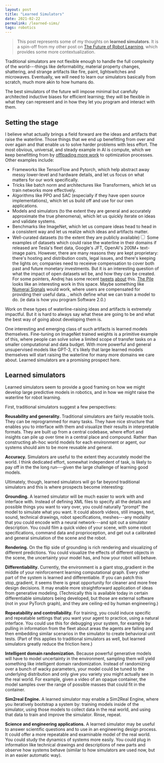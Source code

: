 ```yaml
---
layout: post
title: "Learned Simulators"
date: 2021-02-22
permalink: /learned-sims/
tags: robotics 
---
```


> This post represents some of my thoughts on **learned simulators**. It is a spin-off from my other post on [The Future of Robot Learning](/robot-future), which provides some more contextualization.

Traditional simulators are not flexible enough to handle the full complexity of the world---things like deformability, material property changes, shattering, and strange artifacts like fire, paint, lightswitches and microwaves.
Eventually, we will need to learn our simulators basically from scratch, much more akin to how humans do.

The best simulators of the future will impose minimal but carefully architected inductive biases for efficient learning;
they will be flexible in what they can represent and in how they let you program and interact with them.

## Setting the stage

I believe what actually brings a field forward are the ideas and artifacts that raise the waterline. Those things that we end
up benefitting from over and over again and that enable us to solve harder problems with less effort.
The most obvious, universal, and steady example in AI is compute, which we keep benefitting from by [offloading
more work](http://www.incompleteideas.net/IncIdeas/BitterLesson.html) to optimization processes.
Other examples include:
- Frameworks like TensorFlow and Pytorch, which help abstract away messy lower-level and hardware details, and let us focus on what matters for our work specifically.
- Tricks like batch norm and architectures like Transformers, which let us train networks more effectively.
- Algorithms like PPO and SAC (especially if they have open source implementations), which let us build off and use for our own applications.
- Models and simulators (to the extent they are general and accurately approximate the true phenomena), which let us quickly iterate on ideas and validate systems.
- Benchmarks like ImageNet, which let us compare ideas head to head in a consistent way and let us realize which ideas and artifacts matter.
- Well-curated datasets (to the extent they are publicly available)<label for="sn-1" class="margine-toggle sidenote-number"/><input type="checkbox" id="sn-1" class="margin-toggle"/><span class="sidenote">
Some examples of datasets which could raise the waterline in their domains if released are Tesla's fleet data,
Google's JFT, OpenAI's 200M+ text-image pairs. However, there are many reasons they are kept proprietary:
there's hosting and distribution costs, legal issues, and there's keeping the lights on; companies
need to receieve compensation to cover both past and future monetary investments.
But it is an interesting question of what the impact of open datasets wil be, and how they can be created.
For some pointers, Andrej has some recent [tweets](https://twitter.com/karpathy/status/1363973271717171200) [about](https://twitter.com/karpathy/status/1365511769255342084) this. [The Pile](https://pile.eleuther.ai/) looks like an interesting work in this space. Maybe something like [Numerai Signals](https://signals.numer.ai/)
would work, where users are compensated for providing their useful data.
</span>, which define what we can train a model to do. (ie data is how you program Software 2.0.)

Work on these types of waterline-raising ideas and artifacts is extremely impactful.
But it is hard to always say what these are going to be and what the best way of going
about developing them is.


One interesting and emerging class of such artifacts is learned models themselves.
Fine-tuning on ImageNet trained weights is a primitive example of this, where
people can solve solve a limited scope of transfer tasks on a smaller computational and data budget.
With more powerful and general unsupervised models like GPT-3, it's likely that large learned models themselves will
start raising the waterline for many more domains we care about. 
Learned simulators are a promising prospect here.

## Learned simulators

Learned simulators seem to provide a good framing on how we might develop large predictive models in robotics, and in how we might raise the waterline for robot learning.

First, traditional simulators suggest a few perspectives:

**Reusability and generality.**  Traditional simulators are fairly reusable tools. They can be reprogrammed for many tasks. They have nice structure that enables you to interface with them and visualize their results in interpretable formats. 
They are built up from a central codebase, where effort and insights can pile up over time in a central place and compound.
Rather than constructing ah-hoc world models for each environment or agent, our systems should aim to be more reusable and general.

**Accuracy.** Simulators are useful to the extent they accurately model the world. I think dedicated effort, somewhat independent of task, is likely to pay off in the the long run---given the large challenge of learning good models.

Ultimately, though, learned simulators will go far beyond traditional simulators and this is where prospects become interesting:

**Grounding.** A learned simulator will be much easier to work with and interface with. Instead of defining XML files to specify all the details and possible things you want to vary over, you could naturally “prompt” the model to simulate what you want. It could absorb videos, still images, text, sound, technical drawings, robot specifications, meshes---any modality that you could encode with a neural network---and spit out a simulator description. You could film a quick video of your scene, with some robot specifications, command data and proprioception, and get out a calibrated and general simulation of the scene and the robot.

**Rendering.** On the flip side of grounding is rich rendering and visualizing of different predictions.
You could visualize the effects of different objects in the scene, the uncertainty your model has, and how your robot will behave.

**Differentiability.** Currently, the environment is a giant stop_gradient in the middle of your reinforcement learning computational graph.
Every other part of the system is learned and differentiable. 
If you can patch this stop_gradient, it seems there is great opportunity for cleaner and more free design decisions.
It may enable more straightforward application of ideas from generative modeling.
(Technically this is available today in certain differentiable simulators being developed, but those are external software (not in your PyTorch graph), 
and they are ceiling-ed by human engineering.)

<!--
we can apply more ideas from generative modeling directly, where the actions are just control variables and part of what we are generating over. Things become much cleaner.

There are actually many similarities between RL and generative modeling. You can look at DDPG as something
like a GAN where the Q-fucntion tells you the value of actions (discriminates) and the policy
tries to produce actions (generates). There are additional issues of exploration and stability,
but the stop_gradient makes RL much messier. You have to rely on either high variance REINFORCE type approaches (e.g., PPO),
or delayed learning of a Q-function (e.g., SAC) that you can push gradients back through.
(This applies equally well to the "world model" framing, like in Dreamer, but I mention it here for completeness.)
-->

**Repeatability and controllability.** For training, you could induce specific and repeatable settings that you want your agent to practice, using a natural interface. You could use this for debugging your system, for example by pulling in information from the fleet about areas
the agents are failing and then embedding similar scenarios in the simulator to create behavioral unit tests. (Part of this applies to traditional simulators as well, but learned simulators greatly reduce the friction here.)

**Intelligent domain randomization.**
Because powerful generative models will have to model uncertainty in the environment, sampling them will yield something like intelligent domain randomization. Instead of randomizing over a bunch of wacky parameters, your model could be tuned to the underlying distribution and only give you variety you might actually see in the real world. For example, given a video of an opaque container, the model samples over the range of possible masses that could fit in the container.

**Sim2real Engine.** A learned simulator may enable a Sim2Real Engine,
where you iteratively bootstrap a system by: training models inside of the simulator, using those models to collect data in the real world, and using that data to train and improve the simulator. Rinse, repeat.

<!--
**Interpretability.** By having a central learned simulator that we build off, we could invest effort
in understanding it (like in [work from](https://distill.pub/2020/circuits/) [colah et al.](https://distill.pub/2020/understanding-rl-vision/)).
This could teach us stuff about the underlying systems we're modeling. And it could perhaps be a way to leverage
the model's representation to get the agent to do specific things. For example, if we can plug into the models
conception of the object it sees, we could perhaps use this to design tasks. Though natural language and other
approaches might be better.
-->

**Science and engineering applications.** A learned simulator may be useful to answer scientific questions and to use in an engineering design process.
It could offer a more repeatable and examinable model of the real world. You could study the dynamics of systems more easily.
You could plug in information like technical drawings and descriptions of new parts and observe how systems behave (similar to how simulators are used now, but in an easier automatic way).



<!--
They suggest a development path, and perhaps a better way to build up compounding progress over the years.

We can start in niche areas and build a tool that let's us control the environment
and prompt it and train agents inside of it.
And as we acquire more data, we can add this to our central pool and expand the frontier of what we develop.
We can create a central arc, or perhaps even a central "repository" that we build off and contribute to.
And the potential downstreams tasks could be large.

But basically developing this like we would develop a simulator, but extending the ideas to software 2.0.
That seems imaginable. And it seems a good way to build momentum.
-->

